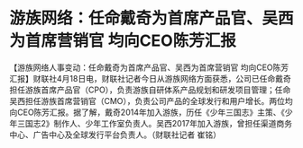 # 游族网络：任命戴奇为首席产品官、吴西为首席营销官 均向CEO陈芳汇报

【游族网络人事变动：任命戴奇为首席产品官、吴西为首席营销官
均向CEO陈芳汇报】财联社4月18日电，财联社记者今日从游族网络方面获悉，公司已任命戴奇担任游族首席产品官（CPO），负责游族自研体系产品规划和研发项目管理；任命吴西担任游族首席营销官（CMO），负责公司产品的全球发行和用户增长。两位均向CEO陈芳汇报。据了解，戴奇2014年加入游族，历任《少年三国志》主策、《少年三国志2》制作人、少年工作室负责人。吴西2017年加入游族，曾担任渠道商务中心、广告中心及全球发行平台负责人。（财联社记者
崔铭）

